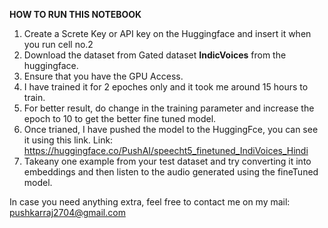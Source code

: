 **HOW TO RUN THIS NOTEBOOK**


1. Create a Screte Key or API key on the Huggingface and insert it when you run cell no.2
2. Download the dataset from Gated dataset **IndicVoices** from the huggingface.
3. Ensure that you have the GPU Access.
4. I have trained it for 2 epoches only and it took me around 15 hours to train.
5. For better result, do change in the training parameter and increase the epoch to 10 to get the better fine tuned model.
6. Once trianed, I have pushed the model to the HuggingFce, you can see it using this link.
     Link: https://huggingface.co/PushAI/speecht5_finetuned_IndiVoices_Hindi
7. Takeany one example from your test dataset and try converting it into embeddings and then listen to the audio generated using the fineTuned model.

In case you need anything extra, feel free to contact me on my mail: pushkarraj2704@gmail.com
